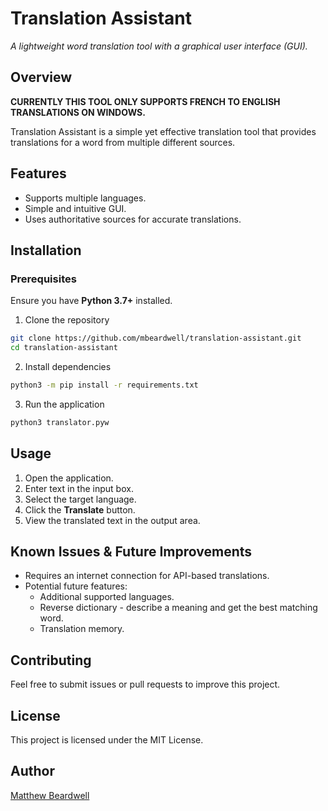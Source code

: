 # Translation Assistant

_A lightweight word translation tool with a graphical user interface (GUI)._

## **Overview**
**CURRENTLY THIS TOOL ONLY SUPPORTS FRENCH TO ENGLISH TRANSLATIONS ON WINDOWS.**

Translation Assistant is a simple yet effective translation tool that provides translations for a word from multiple different sources.

## **Features**
* Supports multiple languages.
* Simple and intuitive GUI.
* Uses authoritative sources for accurate translations.

## **Installation**
### **Prerequisites**
Ensure you have **Python 3.7+** installed.

1. Clone the repository
```bash
git clone https://github.com/mbeardwell/translation-assistant.git
cd translation-assistant
```

2. Install dependencies
```bash
python3 -m pip install -r requirements.txt
```

3. Run the application
```bash
python3 translator.pyw
```

**Usage**
---------

1.  Open the application.
2.  Enter text in the input box.
3.  Select the target language.
4.  Click the **Translate** button.
5.  View the translated text in the output area.

**Known Issues & Future Improvements**
--------------------------------------

*   Requires an internet connection for API-based translations.
*   Potential future features:
    *   Additional supported languages.
    *   Reverse dictionary - describe a meaning and get the best matching word.
    *   Translation memory.

**Contributing**
----------------

Feel free to submit issues or pull requests to improve this project.

**License**
-----------

This project is licensed under the MIT License.

**Author**
----------

[Matthew Beardwell](https://github.com/mbeardwell)
